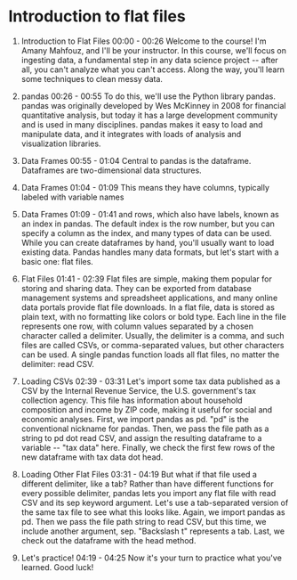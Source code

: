 # Introduction to flat files

1. Introduction to Flat Files
00:00 - 00:26
Welcome to the course! I'm Amany Mahfouz, and I'll be your instructor. In this course, we'll focus on ingesting data, a fundamental step in any data science project -- after all, you can't analyze what you can't access. Along the way, you'll learn some techniques to clean messy data.

2. pandas
00:26 - 00:55
To do this, we'll use the Python library pandas. pandas was originally developed by Wes McKinney in 2008 for financial quantitative analysis, but today it has a large development community and is used in many disciplines. pandas makes it easy to load and manipulate data, and it integrates with loads of analysis and visualization libraries.

3. Data Frames
00:55 - 01:04
Central to pandas is the dataframe. Dataframes are two-dimensional data structures.

4. Data Frames
01:04 - 01:09
This means they have columns, typically labeled with variable names

5. Data Frames
01:09 - 01:41
and rows, which also have labels, known as an index in pandas. The default index is the row number, but you can specify a column as the index, and many types of data can be used. While you can create dataframes by hand, you'll usually want to load existing data. Pandas handles many data formats, but let's start with a basic one: flat files.

6. Flat Files
01:41 - 02:39
Flat files are simple, making them popular for storing and sharing data. They can be exported from database management systems and spreadsheet applications, and many online data portals provide flat file downloads. In a flat file, data is stored as plain text, with no formatting like colors or bold type. Each line in the file represents one row, with column values separated by a chosen character called a delimiter. Usually, the delimiter is a comma, and such files are called CSVs, or comma-separated values, but other characters can be used. A single pandas function loads all flat files, no matter the delimiter: read CSV.

7. Loading CSVs
02:39 - 03:31
Let's import some tax data published as a CSV by the Internal Revenue Service, the U.S. government's tax collection agency. This file has information about household composition and income by ZIP code, making it useful for social and economic analyses. First, we import pandas as pd. "pd" is the conventional nickname for pandas. Then, we pass the file path as a string to pd dot read CSV, and assign the resulting dataframe to a variable -- "tax data" here. Finally, we check the first few rows of the new dataframe with tax data dot head.

8. Loading Other Flat Files
03:31 - 04:19
But what if that file used a different delimiter, like a tab? Rather than have different functions for every possible delimiter, pandas lets you import any flat file with read CSV and its sep keyword argument. Let's use a tab-separated version of the same tax file to see what this looks like. Again, we import pandas as pd. Then we pass the file path string to read CSV, but this time, we include another argument, sep. "Backslash t" represents a tab. Last, we check out the dataframe with the head method.

9. Let's practice!
04:19 - 04:25
Now it's your turn to practice what you've learned. Good luck!